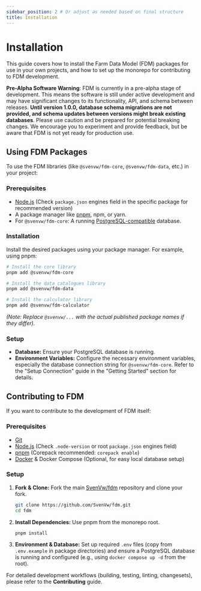 ```yaml
---
sidebar_position: 2 # Or adjust as needed based on final structure
title: Installation
---
```


# Installation

This guide covers how to install the Farm Data Model (FDM) packages for use in your own projects, and how to set up the monorepo for contributing to FDM development.

**Pre-Alpha Software Warning**: FDM is currently in a pre-alpha stage of development. This means the software is still under active development and may have significant changes to its functionality, API, and schema between releases. **Until version 1.0.0, database schema migrations are not provided, and schema updates between versions might break existing databases**. Please use caution and be prepared for potential breaking changes. We encourage you to experiment and provide feedback, but be aware that FDM is not yet ready for production use.

## Using FDM Packages

To use the FDM libraries (like `@svenvw/fdm-core`, `@svenvw/fdm-data`, etc.) in your project:

### Prerequisites
*   [Node.js](https://nodejs.org/) (Check `package.json` engines field in the specific package for recommended version)
*   A package manager like [pnpm](https://pnpm.io/), npm, or yarn.
*   For `@svenvw/fdm-core`: A running [PostgreSQL-compatible](https://www.postgresql.org/) database.

### Installation
Install the desired packages using your package manager. For example, using pnpm:

```bash
# Install the core library
pnpm add @svenvw/fdm-core

# Install the data catalogues library
pnpm add @svenvw/fdm-data

# Install the calculator library
pnpm add @svenvw/fdm-calculator 
```
*(Note: Replace `@svenvw/...` with the actual published package names if they differ).*

### Setup
*   **Database:** Ensure your PostgreSQL database is running.
*   **Environment Variables:** Configure the necessary environment variables, especially the database connection string for `@svenvw/fdm-core`. Refer to the "Setup Connection" guide in the "Getting Started" section for details.

## Contributing to FDM

If you want to contribute to the development of FDM itself:

### Prerequisites
*   [Git](https://git-scm.com/)
*   [Node.js](https://nodejs.org/) (Check `.node-version` or root `package.json` engines field)
*   [pnpm](https://pnpm.io/) (Corepack recommended: `corepack enable`)
*   [Docker](https://www.docker.com/) & Docker Compose (Optional, for easy local database setup)

### Setup
1.  **Fork & Clone:** Fork the main [SvenVw/fdm](https://github.com/SvenVw/fdm) repository and clone your fork.
    ```bash
    git clone https://github.com/SvenVw/fdm.git
    cd fdm
    ```
2.  **Install Dependencies:** Use pnpm from the monorepo root.
    ```bash
    pnpm install
    ```
3.  **Environment & Database:** Set up required `.env` files (copy from `.env.example` in package directories) and ensure a PostgreSQL database is running and configured (e.g., using `docker compose up -d` from the root).

For detailed development workflows (building, testing, linting, changesets), please refer to the **Contributing** guide.
